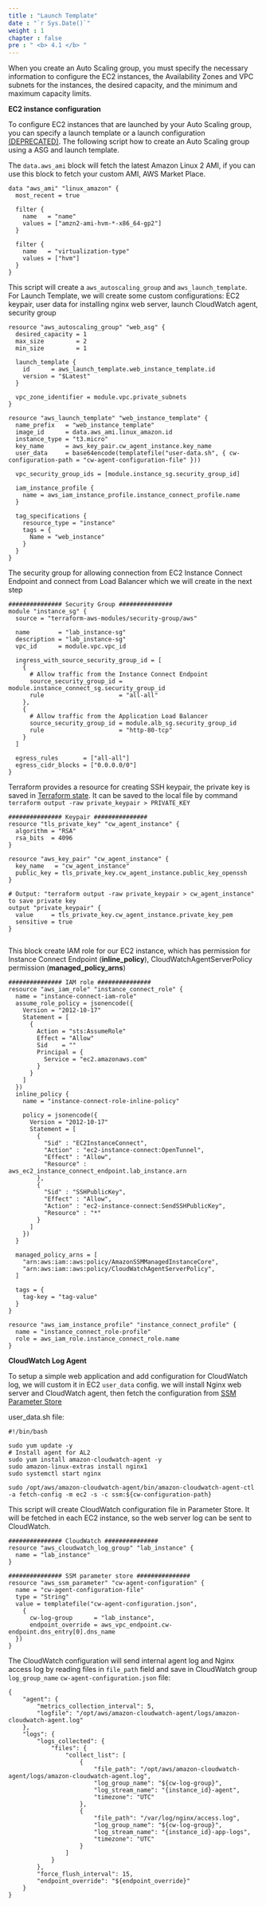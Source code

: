 ```yaml
---
title : "Launch Template"
date : "`r Sys.Date()`"
weight : 1
chapter : false
pre : " <b> 4.1 </b> "
---
```


When you create an Auto Scaling group, you must specify the necessary information to configure the EC2 instances, the Availability Zones and VPC subnets for the instances, the desired capacity, and the minimum and maximum capacity limits.

**EC2 instance configuration**

To configure EC2 instances that are launched by your Auto Scaling group, you can specify a launch template or a launch configuration [(DEPRECATED)](https://docs.aws.amazon.com/autoscaling/ec2/userguide/create-auto-scaling-groups-launch-configuration.html). The following script how to create an Auto Scaling group using a ASG and launch template.


The `data.aws_ami` block will fetch the latest Amazon Linux 2 AMI, if you can use this block to fetch your custom AMI, AWS Market Place.

```
data "aws_ami" "linux_amazon" {
  most_recent = true

  filter {
    name   = "name"
    values = ["amzn2-ami-hvm-*-x86_64-gp2"]
  }

  filter {
    name   = "virtualization-type"
    values = ["hvm"]
  }
}
```

This script will create a `aws_autoscaling_group` and `aws_launch_template`. For Launch Template, we will create some custom configurations: EC2 keypair, user data for installing nginx web server, launch CloudWatch agent, security group

```
resource "aws_autoscaling_group" "web_asg" {
  desired_capacity = 1
  max_size         = 2
  min_size         = 1

  launch_template {
    id      = aws_launch_template.web_instance_template.id
    version = "$Latest"
  }

  vpc_zone_identifier = module.vpc.private_subnets
}

resource "aws_launch_template" "web_instance_template" {
  name_prefix   = "web_instance_template"
  image_id      = data.aws_ami.linux_amazon.id
  instance_type = "t3.micro"
  key_name      = aws_key_pair.cw_agent_instance.key_name
  user_data     = base64encode(templatefile("user-data.sh", { cw-configuration-path = "cw-agent-configuration-file" }))

  vpc_security_group_ids = [module.instance_sg.security_group_id]

  iam_instance_profile {
    name = aws_iam_instance_profile.instance_connect_profile.name
  }

  tag_specifications {
    resource_type = "instance"
    tags = {
      Name = "web_instance"
    }
  }
}
```

The security group for allowing connection from EC2 Instance Connect Endpoint and connect from Load Balancer which we will create in the next step
```
############### Security Group ###############
module "instance_sg" {
  source = "terraform-aws-modules/security-group/aws"

  name        = "lab_instance-sg"
  description = "lab_instance-sg"
  vpc_id      = module.vpc.vpc_id

  ingress_with_source_security_group_id = [
    {
      # Allow traffic from the Instance Connect Endpoint
      source_security_group_id = module.instance_connect_sg.security_group_id
      rule                     = "all-all"
    },
    {
      # Allow traffic from the Application Load Balancer
      source_security_group_id = module.alb_sg.security_group_id
      rule                     = "http-80-tcp"
    }
  ]

  egress_rules       = ["all-all"]
  egress_cidr_blocks = ["0.0.0.0/0"]
}
```

Terraform provides a resource for creating SSH keypair, the private key is saved in [Terraform state](https://developer.hashicorp.com/terraform/language/state). It can be saved to the local file by command `terraform output -raw private_keypair > PRIVATE_KEY`
```
############### Keypair ###############
resource "tls_private_key" "cw_agent_instance" {
  algorithm = "RSA"
  rsa_bits  = 4096
}

resource "aws_key_pair" "cw_agent_instance" {
  key_name   = "cw_agent_instance"
  public_key = tls_private_key.cw_agent_instance.public_key_openssh
}

# Output: "terraform output -raw private_keypair > cw_agent_instance" to save private key
output "private_keypair" {
  value     = tls_private_key.cw_agent_instance.private_key_pem
  sensitive = true
}


```
This block create IAM role for our EC2 instance, which has permission for Instance Connect Endpoint (**inline_policy**), CloudWatchAgentServerPolicy permission (**managed_policy_arns**) 

```
############### IAM role ###############
resource "aws_iam_role" "instance_connect_role" {
  name = "instance-connect-iam-role"
  assume_role_policy = jsonencode({
    Version = "2012-10-17"
    Statement = [
      {
        Action = "sts:AssumeRole"
        Effect = "Allow"
        Sid    = ""
        Principal = {
          Service = "ec2.amazonaws.com"
        }
      }
    ]
  })
  inline_policy {
    name = "instance-connect-role-inline-policy"

    policy = jsonencode({
      Version = "2012-10-17"
      Statement = [
        {
          "Sid" : "EC2InstanceConnect",
          "Action" : "ec2-instance-connect:OpenTunnel",
          "Effect" : "Allow",
          "Resource" : aws_ec2_instance_connect_endpoint.lab_instance.arn
        },
        {
          "Sid" : "SSHPublicKey",
          "Effect" : "Allow",
          "Action" : "ec2-instance-connect:SendSSHPublicKey",
          "Resource" : "*"
        }
      ]
    })
  }

  managed_policy_arns = [
    "arn:aws:iam::aws:policy/AmazonSSMManagedInstanceCore",
    "arn:aws:iam::aws:policy/CloudWatchAgentServerPolicy",
  ]

  tags = {
    tag-key = "tag-value"
  }
}

resource "aws_iam_instance_profile" "instance_connect_profile" {
  name = "instance_connect_role-profile"
  role = aws_iam_role.instance_connect_role.name
}
```

**CloudWatch Log Agent**

To setup a simple web application and add configuration for CloudWatch log, we will custom it in EC2 `user_data` config. 
we will install Nginx web server and CloudWatch agent, then fetch the configuration from [SSM Parameter Store](https://docs.aws.amazon.com/systems-manager/latest/userguide/systems-manager-parameter-store.html)

user_data.sh file:
```
#!/bin/bash

sudo yum update -y
# Install agent for AL2
sudo yum install amazon-cloudwatch-agent -y
sudo amazon-linux-extras install nginx1
sudo systemctl start nginx

sudo /opt/aws/amazon-cloudwatch-agent/bin/amazon-cloudwatch-agent-ctl -a fetch-config -m ec2 -s -c ssm:${cw-configuration-path}
```

This script will create CloudWatch configuration file in Parameter Store. It will be fetched in each EC2 instance, so the web server log can be sent to CloudWatch.
```
############### CloudWatch ###############
resource "aws_cloudwatch_log_group" "lab_instance" {
  name = "lab_instance"
}

############### SSM parameter store ###############
resource "aws_ssm_parameter" "cw-agent-configuration" {
  name = "cw-agent-configuration-file"
  type = "String"
  value = templatefile("cw-agent-configuration.json",
    {
      cw-log-group      = "lab_instance",
      endpoint_override = aws_vpc_endpoint.cw-endpoint.dns_entry[0].dns_name
  })
}
```
The CloudWatch configuration will send internal agent log and Nginx access log by reading files in `file_path` field and save in CloudWatch group `log_group_name` 
`cw-agent-configuration.json` file:
```
{
    "agent": {
        "metrics_collection_interval": 5,
        "logfile": "/opt/aws/amazon-cloudwatch-agent/logs/amazon-cloudwatch-agent.log"
    },
    "logs": {
        "logs_collected": {
            "files": {
                "collect_list": [
                    {
                        "file_path": "/opt/aws/amazon-cloudwatch-agent/logs/amazon-cloudwatch-agent.log",
                        "log_group_name": "${cw-log-group}",
                        "log_stream_name": "{instance_id}-agent",
                        "timezone": "UTC"
                    },
                    {
                        "file_path": "/var/log/nginx/access.log",
                        "log_group_name": "${cw-log-group}",
                        "log_stream_name": "{instance_id}-app-logs",
                        "timezone": "UTC"
                    }
                ]
            }
        },
        "force_flush_interval": 15,
        "endpoint_override": "${endpoint_override}"
    }
}
```


